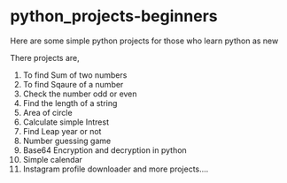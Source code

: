 # python_projects-beginners

Here are some simple python projects for those who learn python as new

There projects are,

1) To find Sum of two numbers
2) To find Sqaure of a number
3) Check the number odd or even
4) Find the length of a string
5) Area of circle
6) Calculate simple Intrest
7) Find Leap year or not
8) Number guessing game
9) Base64 Encryption and decryption in python
10) Simple calendar
11) Instagram profile downloader
and more projects....
